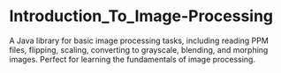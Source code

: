 # Introduction_To_Image-Processing
A Java library for basic image processing tasks, including reading PPM files, flipping, scaling, converting to grayscale, blending, and morphing images. Perfect for learning the fundamentals of image processing.
